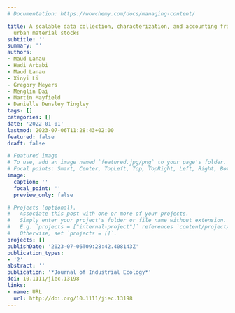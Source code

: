 ```yaml
---
# Documentation: https://wowchemy.com/docs/managing-content/

title: A scalable data collection, characterization, and accounting framework for
  urban material stocks
subtitle: ''
summary: ''
authors:
- Maud Lanau
- Hadi Arbabi
- Maud Lanau
- Xinyi Li
- Gregory Meyers
- Menglin Dai
- Martin Mayfield
- Danielle Densley Tingley
tags: []
categories: []
date: '2022-01-01'
lastmod: 2023-07-06T11:28:43+02:00
featured: false
draft: false

# Featured image
# To use, add an image named `featured.jpg/png` to your page's folder.
# Focal points: Smart, Center, TopLeft, Top, TopRight, Left, Right, BottomLeft, Bottom, BottomRight.
image:
  caption: ''
  focal_point: ''
  preview_only: false

# Projects (optional).
#   Associate this post with one or more of your projects.
#   Simply enter your project's folder or file name without extension.
#   E.g. `projects = ["internal-project"]` references `content/project/deep-learning/index.md`.
#   Otherwise, set `projects = []`.
projects: []
publishDate: '2023-07-06T09:28:42.408143Z'
publication_types:
- '2'
abstract: ''
publication: '*Journal of Industrial Ecology*'
doi: 10.1111/jiec.13198
links:
- name: URL
  url: http://doi.org/10.1111/jiec.13198
---
```

